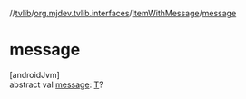 //[tvlib](../../../index.md)/[org.mjdev.tvlib.interfaces](../index.md)/[ItemWithMessage](index.md)/[message](message.md)

# message

[androidJvm]\
abstract val [message](message.md): [T](index.md)?
